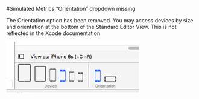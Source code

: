 #Simulated Metrics “Orientation” dropdown missing

The Orientation option has been removed. You may access devices by size and orientation at the bottom of the Standard Editor View. This is not reflected in the Xcode documentation.

<img src="changeGM.png"/>